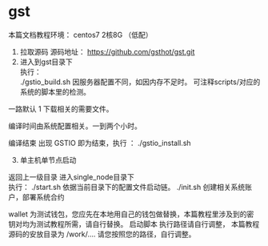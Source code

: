 # gst

本篇文档教程环境： centos7  2核8G （低配）  
1.	拉取源码 源码地址： https://github.com/gsthot/gst.git
2.	进入到gst目录下    
执行：   
./gstio_build.sh
	因服务器配置不同，如因内存不足时。
可注释scripts/对应的系统的脚本里的检测。

一路默认 1 下载相关的需要文件。

编译时间由系统配置相关。一到两个小时。

编译结束 出现 GSTIO 即为结束，执行 ： ./gstio_install.sh

3.	单主机单节点启动

返回上一级目录  进入single_node目录下  
执行：
./start.sh  依据当前目录下的配置文件启动链。
./init.sh   创建相关系统账户，部署系统合约

wallet 为测试钱包，您应先在本地用自己的钱包做替换，本篇教程里涉及到的密钥对均为测试教程所需，请自行替换。
启动脚本 执行路径请自行调整，
本篇教程 源码的安放目录为 /work/....  请您按照您的路径，自行调整。
